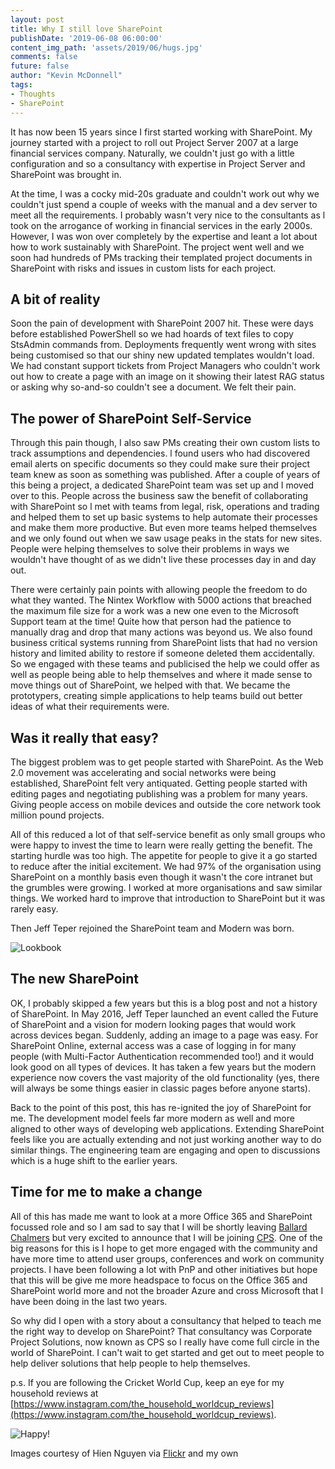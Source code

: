 ```yaml
---
layout: post
title: Why I still love SharePoint
publishDate: '2019-06-08 06:00:00'
content_img_path: 'assets/2019/06/hugs.jpg'
comments: false
future: false
author: "Kevin McDonnell"
tags:
- Thoughts
- SharePoint
---
```


It has now been 15 years since I first started working with SharePoint. My journey started with a project to roll out Project Server 2007 at a large financial services company. Naturally, we couldn't just go with a little configuration and so a consultancy with expertise in Project Server and SharePoint was brought in.

At the time, I was a cocky mid-20s graduate and couldn't work out why we couldn't just spend a couple of weeks with the manual and a dev server to meet all the requirements. I probably wasn't very nice to the consultants as l took on the arrogance of working in financial services in the early 2000s. However, I was won over completely by the expertise and leant a lot about how to work sustainably with SharePoint. The project went well and we soon had hundreds of PMs tracking their templated project documents in SharePoint with risks and issues in custom lists for each project.

## A bit of reality
Soon the pain of development with SharePoint 2007 hit. These were days before established PowerShell so we had hoards of text files to copy StsAdmin commands from. Deployments frequently went wrong with sites being customised so that our shiny new updated templates wouldn't load. We had constant support tickets from Project Managers who couldn't work out how to create a page with an image on it showing their latest RAG status or asking why so-and-so couldn't see a document. We felt their pain.

## The power of SharePoint Self-Service
Through this pain though, I also saw PMs creating their own custom lists to track assumptions and dependencies. l found users who had discovered email alerts on specific documents so they could make sure their project team knew as soon as something was published. After a couple of years of this being a project, a dedicated SharePoint team was set up and I moved over to this. People across the business saw the benefit of collaborating with SharePoint so l met with teams from legal, risk, operations and trading and helped them to set up basic systems to help automate their processes and make them more productive. But even more teams helped themselves and we only found out when we saw usage peaks in the stats for new sites. People were helping themselves to solve their problems in ways we wouldn't have thought of as we didn't live these processes day in and day out.

There were certainly pain points with allowing people the freedom to do what they wanted. The Nintex Workflow with 5000 actions that breached the maximum file size for a work was a new one even to the Microsoft Support team at the time! Quite how that person had the patience to manually drag and drop that many actions was beyond us. We also found business critical systems running from SharePoint lists that had no version history and limited ability to restore if someone deleted them accidentally. So we engaged with these teams and publicised the help we could offer as well as people being able to help themselves and where it made sense to move things out of SharePoint, we helped with that. We became the prototypers, creating simple applications to help teams build out better ideas of what their requirements were.

## Was it really that easy?
The biggest problem was to get people started with SharePoint. As the Web 2.0 movement was accelerating and social networks were being established, SharePoint felt very antiquated. Getting people started with editing pages and negotiating publishing was a problem for many years. Giving people access on mobile devices and outside the core network took million pound projects.

All of this reduced a lot of that self-service benefit as only small groups who were happy to invest the time to learn were really getting the benefit. The starting hurdle was too high. The appetite for people to give it a go started to reduce after the initial excitement. We had 97% of the organisation using SharePoint on a monthly basis even though it wasn't the core intranet but the grumbles were growing. I worked at more organisations and saw similar things. We worked hard to improve that introduction to SharePoint but it was rarely easy.

Then Jeff Teper rejoined the SharePoint team and Modern was born.

![Lookbook](/assets/2018/12/building-blocks-hero-p-1080.jpeg)

## The new SharePoint
OK, I probably skipped a few years but this is a blog post and not a history of SharePoint. In May 2016, Jeff Teper launched an event called the Future of SharePoint and a vision for modern looking pages that would work across devices began. Suddenly, adding an image to a page was easy. For SharePoint Online, external access was a case of logging in for many people (with Multi-Factor Authentication recommended too!) and it would look good on all types of devices. It has taken a few years but the modern experience now covers the vast majority of the old functionality (yes, there will always be some things easier in classic pages before anyone starts).

Back to the point of this post, this has re-ignited the joy of SharePoint for me. The development model feels far more modern as well and more aligned to other ways of developing web applications. Extending SharePoint feels like you are actually extending and not just working another way to do similar things. The engineering team are engaging and open to discussions which is a huge shift to the earlier years.

## Time for me to make a change
All of this has made me want to look at a more Office 365 and SharePoint focussed role and so I am sad to say that I will be shortly leaving [Ballard Chalmers](https://ballardchalmers.com/) but very excited to announce that I will be joining [CPS](https://www.cps.co.uk/). One of the big reasons for this is I hope to get more engaged with the community and have more time to attend user groups, conferences and work on community projects. I have been following a lot with PnP and other initiatives but hope that this will be give me more headspace to focus on the Office 365 and SharePoint world more and not the broader Azure and cross Microsoft that I have been doing in the last two years.

So why did I open with a story about a consultancy that helped to teach me the right way to develop on SharePoint? That consultancy was Corporate Project Solutions, now known as CPS so I really have come full circle in the world of SharePoint. I can't wait to get started and get out to meet people to help deliver solutions that help people to help themselves.


p.s. If you are following the Cricket World Cup, keep an eye for my household reviews at [https://www.instagram.com/the_household_worldcup_reviews](https://www.instagram.com/the_household_worldcup_reviews).

![Happy!](/assets/2019/06/happy.jpg)

Images courtesy of Hien Nguyen via [Flickr](https://flic.kr/p/62rJsK) and my own